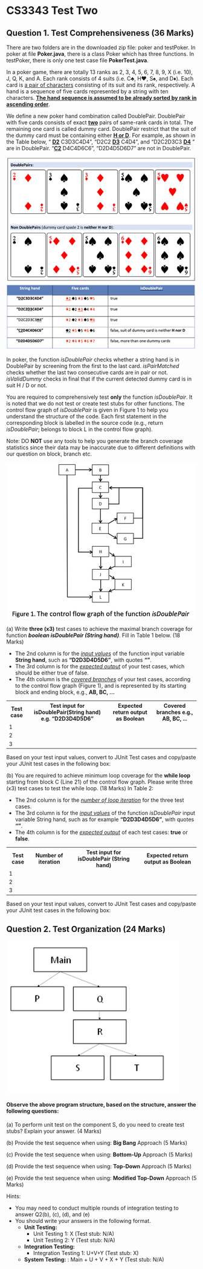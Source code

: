 # CS3343 Test Two

## Question 1.	Test Comprehensiveness (36 Marks)

There are two folders are in the downloaded zip file: poker and testPoker. In poker at file **Poker.java**, there is a class Poker which has three functions. In testPoker, there is only one test case file **PokerTest.java**. 

In a poker game, there are totally 13 ranks as 2, 3, 4, 5, 6, 7, 8, 9, X (i.e. 10), J, Q, K, and A. Each rank consists of 4 suits (i.e. C♣, H♥, S♠, and D♦). Each card is <u>a pair of characters</u> consisting of its suit and its rank, respectively. A hand is a sequence of five cards represented by a string with ten characters. **<u>The hand sequence is assumed to be already sorted by rank in ascending order</u>**.

We define a new poker hand combination called DoublePair. DoublePair with five cards consists of exact **<u>two</u>** pairs of same-rank cards in total. The remaining one card is called dummy card. DoublePair restrict that the suit of the dummy card must be containing either **<u>H or D</u>**. For example, as shown in the Table below, “ **<u>D2</u>** C3D3C4D4”, “D2C2 **<u>D3</u>** C4D4”, and “D2C2D3C3 **<u>D4</u>** ” are in DoublePair. “**<u>C2</u>** D4C4D6C6”, “D2D4D5D6D7” are not in DoublePair.

![Image](./overview.png)
![Image](./sample.png)

In poker, the function *isDoublePair* checks whether a string hand is in DoublePair by screening from the first to the last card. *isPairMatched* checks whether the last two consecutive cards are in pair or not. *isValidDummy* checks in final that if the current detected dummy card is in suit H / D or not.

You are required to comprehensively test **only** the function *isDoublePair*. It is noted that we do not test or create test stubs for other functions. The control flow graph of *isDoublePair* is given in Figure 1 to help you understand the structure of the code. Each first statement in the corresponding block is labelled in the source code (e.g., return *isDoublePair*; belongs to block L in the control flow graph).

Note: DO **NOT** use any tools to help you generate the branch coverage statistics since their data may be inaccurate due to different definitions with our question on block, branch etc.

![Image1](./fig1.png)

(a)	Write **three (x3)** test cases to achieve the maximal branch coverage for function **_boolean isDoublePair (String hand)_**. Fill in Table 1 below. (18 Marks)
- The 2nd column is for the *<u>input values</u>* of the function input variable **String hand**, such as **“D2D3D4D5D6”**, with quotes **“”**.
- The 3rd column is for the *<u>expected output</u>* of your test cases, which should be either true of false. 
- The 4th column is the *<u>covered branches</u>* of your test cases, according to the control flow graph (Figure 1), and is represented by its starting block and ending block, e.g., **AB, BC, ...**


<table>
<tr>
    <th>Test case</th>
    <th>Test input for isDoublePair(String hand) e.g. “D2D3D4D5D6”</th>
    <th>Expected return output as Boolean</th>
    <th>Covered branches e.g., AB, BC, ...</th>
</tr>
<tr>
    <td>1</td>
    <td></td>
    <td></td>
    <td></td>
</tr>
<tr>
    <td>2</td>
    <td></td>
    <td></td>
    <td></td>
</tr>
<tr>
    <td>3</td>
    <td></td>
    <td></td>
    <td></td>
</tr>
</table>

Based on your test input values, convert to JUnit Test cases and copy/paste your JUnit test cases in the following box:

(b) You are required to achieve minimum loop coverage for the **while loop** starting from block C (Line 21) of the control flow graph. Please write three (x3) test cases to test the while loop. (18 Marks)
In Table 2:
- The 2nd column is for the *<u>number of loop iteration</u>* for the three test cases.
- The 3rd column is for the *<u>input values</u>* of the function *isDoublePair* input variable String hand, such as for example **“D2D3D4D5D6”**, with quotes **“”**. 
- The 4th column is for the *<u>expected output</u>* of each test cases: **true** or **false**.

<table>
<tr>
    <th>Test case</th>
    <th>Number of iteration</th>
    <th>Test input for isDoublePair (String hand)</th>
    <th>Expected return output as Boolean</th>
</tr>
<tr>
    <td>1</td>
    <td></td>
    <td></td>
    <td></td>
</tr>
<tr>
    <td>2</td>
    <td></td>
    <td></td>
    <td></td>
</tr>
<tr>
    <td>3</td>
    <td></td>
    <td></td>
    <td></td>
</tr>
</table>

Based on your test input values, convert to JUnit Test cases and copy/paste your JUnit test cases in the following box:

## Question 2.	Test Organization (24 Marks)

![Image](./q2_prog_struct.png)

#### Observe the above program structure, based on the structure, answer the following questions: 
(a)	To perform unit test on the component S, do you need to create test stubs? Explain your answer. (4 Marks)

(b)	Provide the test sequence when using: **Big Bang** Approach (5 Marks)

(c)	Provide the test sequence when using: **Bottom-Up** Approach (5 Marks)

(d)	Provide the test sequence when using: **Top-Down** Approach (5 Marks)

(e)	Provide the test sequence when using: **Modified Top-Down** Approach (5 Marks)

Hints:
- You may need to conduct multiple rounds of integration testing to answer Q2(b), (c), (d), and (e)
- You should write your answers in the following format.
  - **Unit Testing:**
    - Unit Testing 1: X (Test stub: N/A)
    - Unit Testing 2: Y (Test stub: N/A)
  - **Integration Testing:**
    - Integration Testing 1: U+V+Y (Test stub: X)
  - **System Testing:** : Main + U + V + X + Y (Test stub: N/A)
